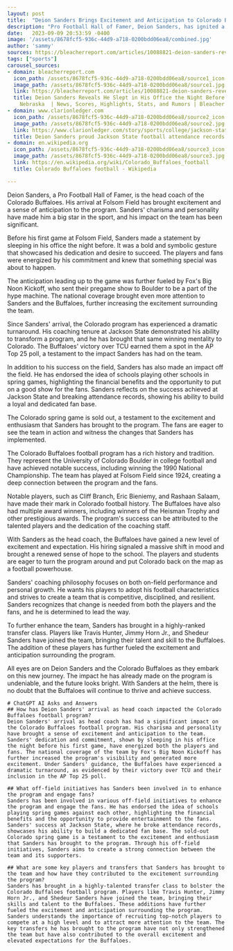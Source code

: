 ```yaml
---
layout: post
title:  "Deion Sanders Brings Excitement and Anticipation to Colorado Buffaloes"
description: "Pro Football Hall of Famer, Deion Sanders, has ignited a surge of excitement and anticipation as the new head coach of the Colorado Buffaloes. With his bold gestures, national coverage, and a season of transformation, Sanders is leaving an indelible mark on the program."
date:   2023-09-09 20:53:59 -0400
image: '/assets/8678fcf5-936c-44d9-a718-0200bdd06ea8/combined.jpg'
author: 'sammy'
sources: https://bleacherreport.com/articles/10088821-deion-sanders-reveals-he-slept-in-his-office-the-night-before-colorado-vs-nebraska https://www.clarionledger.com/story/sports/college/jackson-state/2023/04/08/deion-sanders-proud-jackson-state-football-attendance-records-set/70095916007/ https://en.wikipedia.org/wiki/Colorado_Buffaloes_football https://www.britannica.com/biography/Deion-Sanders https://www.espn.com/college-football/story/_/id/36123282/new-colorado-football-coach-deion-sanders-already-making-impact https://www.denverpost.com/2023/01/19/cu-buffs-2023-transfer-class-analysis/
tags: ["sports"]
carousel_sources:
- domain: bleacherreport.com
  icon_path: /assets/8678fcf5-936c-44d9-a718-0200bdd06ea8/source1_icon.jpg
  image_path: /assets/8678fcf5-936c-44d9-a718-0200bdd06ea8/source1.jpg
  link: https://bleacherreport.com/articles/10088821-deion-sanders-reveals-he-slept-in-his-office-the-night-before-colorado-vs-nebraska
  title: Deion Sanders Reveals He Slept in His Office the Night Before Colorado vs.
    Nebraska  | News, Scores, Highlights, Stats, and Rumors | Bleacher Report
- domain: www.clarionledger.com
  icon_path: /assets/8678fcf5-936c-44d9-a718-0200bdd06ea8/source2_icon.jpg
  image_path: /assets/8678fcf5-936c-44d9-a718-0200bdd06ea8/source2.jpg
  link: https://www.clarionledger.com/story/sports/college/jackson-state/2023/04/08/deion-sanders-proud-jackson-state-football-attendance-records-set/70095916007/
  title: Deion Sanders proud Jackson State football attendance records set
- domain: en.wikipedia.org
  icon_path: /assets/8678fcf5-936c-44d9-a718-0200bdd06ea8/source3_icon.jpg
  image_path: /assets/8678fcf5-936c-44d9-a718-0200bdd06ea8/source3.jpg
  link: https://en.wikipedia.org/wiki/Colorado_Buffaloes_football
  title: Colorado Buffaloes football - Wikipedia

---
```


Deion Sanders, a Pro Football Hall of Famer, is the head coach of the Colorado Buffaloes. His arrival at Folsom Field has brought excitement and a sense of anticipation to the program. Sanders' charisma and personality have made him a big star in the sport, and his impact on the team has been significant.

Before his first game at Folsom Field, Sanders made a statement by sleeping in his office the night before. It was a bold and symbolic gesture that showcased his dedication and desire to succeed. The players and fans were energized by his commitment and knew that something special was about to happen.

The anticipation leading up to the game was further fueled by Fox's Big Noon Kickoff, who sent their pregame show to Boulder to be a part of the hype machine. The national coverage brought even more attention to Sanders and the Buffaloes, further increasing the excitement surrounding the team.

Since Sanders' arrival, the Colorado program has experienced a dramatic turnaround. His coaching tenure at Jackson State demonstrated his ability to transform a program, and he has brought that same winning mentality to Colorado. The Buffaloes' victory over TCU earned them a spot in the AP Top 25 poll, a testament to the impact Sanders has had on the team.

In addition to his success on the field, Sanders has also made an impact off the field. He has endorsed the idea of schools playing other schools in spring games, highlighting the financial benefits and the opportunity to put on a good show for the fans. Sanders reflects on the success achieved at Jackson State and breaking attendance records, showing his ability to build a loyal and dedicated fan base.

The Colorado spring game is sold out, a testament to the excitement and enthusiasm that Sanders has brought to the program. The fans are eager to see the team in action and witness the changes that Sanders has implemented.

The Colorado Buffaloes football program has a rich history and tradition. They represent the University of Colorado Boulder in college football and have achieved notable success, including winning the 1990 National Championship. The team has played at Folsom Field since 1924, creating a deep connection between the program and the fans.

Notable players, such as Cliff Branch, Eric Bieniemy, and Rashaan Salaam, have made their mark in Colorado football history. The Buffaloes have also had multiple award winners, including winners of the Heisman Trophy and other prestigious awards. The program's success can be attributed to the talented players and the dedication of the coaching staff.

With Sanders as the head coach, the Buffaloes have gained a new level of excitement and expectation. His hiring signaled a massive shift in mood and brought a renewed sense of hope to the school. The players and students are eager to turn the program around and put Colorado back on the map as a football powerhouse.

Sanders' coaching philosophy focuses on both on-field performance and personal growth. He wants his players to adopt his football characteristics and strives to create a team that is competitive, disciplined, and resilient. Sanders recognizes that change is needed from both the players and the fans, and he is determined to lead the way.

To further enhance the team, Sanders has brought in a highly-ranked transfer class. Players like Travis Hunter, Jimmy Horn Jr., and Shedeur Sanders have joined the team, bringing their talent and skill to the Buffaloes. The addition of these players has further fueled the excitement and anticipation surrounding the program.

All eyes are on Deion Sanders and the Colorado Buffaloes as they embark on this new journey. The impact he has already made on the program is undeniable, and the future looks bright. With Sanders at the helm, there is no doubt that the Buffaloes will continue to thrive and achieve success.


    # ChatGPT AI Asks and Answers
    ## How has Deion Sanders' arrival as head coach impacted the Colorado Buffaloes football program?
    Deion Sanders' arrival as head coach has had a significant impact on the Colorado Buffaloes football program. His charisma and personality have brought a sense of excitement and anticipation to the team. Sanders' dedication and commitment, shown by sleeping in his office the night before his first game, have energized both the players and fans. The national coverage of the team by Fox's Big Noon Kickoff has further increased the program's visibility and generated more excitement. Under Sanders' guidance, the Buffaloes have experienced a dramatic turnaround, as evidenced by their victory over TCU and their inclusion in the AP Top 25 poll.

    ## What off-field initiatives has Sanders been involved in to enhance the program and engage fans?
    Sanders has been involved in various off-field initiatives to enhance the program and engage the fans. He has endorsed the idea of schools playing spring games against each other, highlighting the financial benefits and the opportunity to provide entertainment to the fans. Sanders' success at Jackson State, where he broke attendance records, showcases his ability to build a dedicated fan base. The sold-out Colorado spring game is a testament to the excitement and enthusiasm that Sanders has brought to the program. Through his off-field initiatives, Sanders aims to create a strong connection between the team and its supporters.

    ## What are some key players and transfers that Sanders has brought to the team and how have they contributed to the excitement surrounding the program?
    Sanders has brought in a highly-talented transfer class to bolster the Colorado Buffaloes football program. Players like Travis Hunter, Jimmy Horn Jr., and Shedeur Sanders have joined the team, bringing their skills and talent to the Buffaloes. These additions have further fueled the excitement and anticipation surrounding the program. Sanders understands the importance of recruiting top-notch players to compete at a high level and to attract more attention to the team. The key transfers he has brought to the program have not only strengthened the team but have also contributed to the overall excitement and elevated expectations for the Buffaloes.
    
